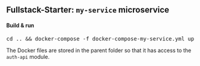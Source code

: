 ## Fullstack-Starter: `my-service` microservice

#### Build & run

<pre>
cd .. && docker-compose -f docker-compose-my-service.yml up --build
</pre>

The Docker files are stored in the parent folder so that it has access to the `auth-api` module.